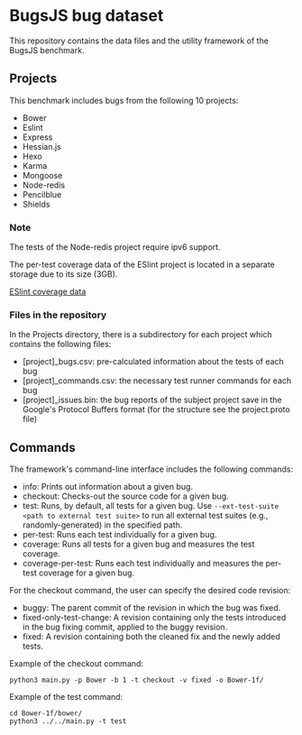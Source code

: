 # BugsJS bug dataset

This repository contains the data files and the utility framework of the BugsJS benchmark.

## Projects

This benchmark includes bugs from the following 10 projects:

* Bower
* Eslint
* Express
* Hessian.js
* Hexo
* Karma
* Mongoose
* Node-redis
* Pencilblue
* Shields

### Note

The tests of the Node-redis project require ipv6 support.

The per-test coverage data of the ESlint project is located in a separate storage due to its size (3GB).

[ESlint coverage data](https://www.inf.u-szeged.hu/~pgyimesi/bugsjs/Eslint.7z)


### Files in the repository

In the Projects directory, there is a subdirectory for each project which contains the following files:

* [project]\_bugs.csv: pre-calculated information about the tests of each bug
* [project]\_commands.csv: the necessary test runner commands for each bug
* [project]\_issues.bin: the bug reports of the subject project save in the Google's Protocol Buffers format (for the structure see the project.proto file)


## Commands

The framework's command-line interface includes the following commands:

* info: Prints out information about a given bug.
* checkout: Checks-out the source code for a given bug.
* test: Runs, by default, all tests for a given bug.  Use `--ext-test-suite <path to external test suite>` to run all external test suites (e.g., randomly-generated) in the specified path.
* per-test: Runs each test individually for a given bug.
* coverage: Runs all tests for a given bug and measures the test coverage.
* coverage-per-test: Runs each test individually and measures the per-test coverage for a given bug.

For the checkout command, the user can specify the desired code revision:

* buggy: The parent commit of the revision in which the bug was fixed.
* fixed-only-test-change: A revision containing only the tests introduced in the bug fixing commit, applied to the buggy revision.
* fixed: A revision containing both the cleaned fix and the newly added tests.

Example of the checkout command:

```
python3 main.py -p Bower -b 1 -t checkout -v fixed -o Bower-1f/
```

Example of the test command:

```
cd Bower-1f/bower/
python3 ../../main.py -t test
```
